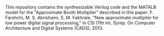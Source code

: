 This repository contains the synthesizable Verilog code and the MATALB model for the "Approximate Booth Multiplier" described in this paper:
F. Farshchi, M. S. Abrishami, S. M. Fakhraie, "New approximate multiplier for low power digital signal processing," in CSI 17th Int. Symp. On Computer Architecture and Digital Systems (CADS), 2013. 
